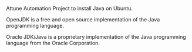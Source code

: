 Attune Automation Project to install Java on Ubuntu. 

OpenJDK is a free and open source implementation of the Java programming 
language. 

Oracle JDK/Java is a proprietary implementation of the Java programming 
language from the Oracle Corporation.
